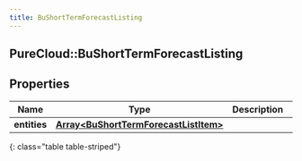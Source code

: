 ```yaml
---
title: BuShortTermForecastListing
---
```

## PureCloud::BuShortTermForecastListing

## Properties

|Name | Type | Description | Notes|
|------------ | ------------- | ------------- | -------------|
| **entities** | [**Array&lt;BuShortTermForecastListItem&gt;**](BuShortTermForecastListItem.html) |  | [optional] |
{: class="table table-striped"}


